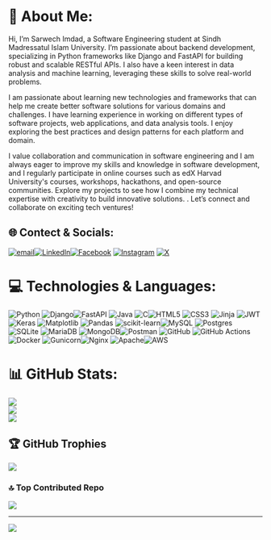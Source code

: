 # 💫 About Me:
Hi, I’m Sarwech Imdad, a Software Engineering student at Sindh Madressatul Islam University. I’m passionate about backend development, specializing in Python frameworks like Django and FastAPI for building robust and scalable RESTful APIs. I also have a keen interest in data analysis and machine learning, leveraging these skills to solve real-world problems.

I am passionate about learning new technologies and frameworks that can help me create better software solutions for various domains and challenges.
I have learning experience in working on different types of software projects, web applications, and data analysis tools. I enjoy exploring the best practices and design patterns for each platform and domain.

I value collaboration and communication in software engineering and I am always eager to improve my skills and knowledge in software development, and I regularly participate in online courses such as edX Harvad University's courses, workshops, hackathons, and open-source communities. Explore my projects to see how I combine my technical expertise with creativity to build innovative solutions.
. Let’s connect and collaborate on exciting tech ventures!


## 🌐 Contect & Socials:
[![email](https://img.shields.io/badge/Email-D14836?logo=gmail&logoColor=white)](mailto:sarwechabro@gmail.com)[![LinkedIn](https://img.shields.io/badge/LinkedIn-%230077B5.svg?logo=linkedin&logoColor=white)](https://linkedin.com/in/sarwech-imdad-2a311220a/)[![Facebook](https://img.shields.io/badge/Facebook-%231877F2.svg?logo=Facebook&logoColor=white)](https://facebook.com/sarwechabro.abro) [![Instagram](https://img.shields.io/badge/Instagram-%23E4405F.svg?logo=Instagram&logoColor=white)](https://instagram.com/sarwech_abro) [![X](https://img.shields.io/badge/X-black.svg?logo=X&logoColor=white)](https://x.com/SarwechAbro) 

# 💻 Technologies & Languages:
![Python](https://img.shields.io/badge/python-3670A0?style=for-the-badge&logo=python&logoColor=ffdd54) ![Django](https://img.shields.io/badge/django-%23092E20.svg?style=for-the-badge&logo=django&logoColor=white)![FastAPI](https://img.shields.io/badge/FastAPI-005571?style=for-the-badge&logo=fastapi) ![Java](https://img.shields.io/badge/java-%23ED8B00.svg?style=for-the-badge&logo=openjdk&logoColor=white) ![C](https://img.shields.io/badge/c-%2300599C.svg?style=for-the-badge&logo=c&logoColor=white)![HTML5](https://img.shields.io/badge/html5-%23E34F26.svg?style=for-the-badge&logo=html5&logoColor=white) ![CSS3](https://img.shields.io/badge/css3-%231572B6.svg?style=for-the-badge&logo=css3&logoColor=white) ![Jinja](https://img.shields.io/badge/jinja-white.svg?style=for-the-badge&logo=jinja&logoColor=black) ![JWT](https://img.shields.io/badge/JWT-black?style=for-the-badge&logo=JSON%20web%20tokens) ![Keras](https://img.shields.io/badge/Keras-%23D00000.svg?style=for-the-badge&logo=Keras&logoColor=white) ![Matplotlib](https://img.shields.io/badge/Matplotlib-%23ffffff.svg?style=for-the-badge&logo=Matplotlib&logoColor=black) ![Pandas](https://img.shields.io/badge/pandas-%23150458.svg?style=for-the-badge&logo=pandas&logoColor=white) ![scikit-learn](https://img.shields.io/badge/scikit--learn-%23F7931E.svg?style=for-the-badge&logo=scikit-learn&logoColor=white)![MySQL](https://img.shields.io/badge/mysql-4479A1.svg?style=for-the-badge&logo=mysql&logoColor=white) ![Postgres](https://img.shields.io/badge/postgres-%23316192.svg?style=for-the-badge&logo=postgresql&logoColor=white) ![SQLite](https://img.shields.io/badge/sqlite-%2307405e.svg?style=for-the-badge&logo=sqlite&logoColor=white) ![MariaDB](https://img.shields.io/badge/MariaDB-003545?style=for-the-badge&logo=mariadb&logoColor=white) ![MongoDB](https://img.shields.io/badge/MongoDB-%234ea94b.svg?style=for-the-badge&logo=mongodb&logoColor=white)![Postman](https://img.shields.io/badge/Postman-FF6C37?style=for-the-badge&logo=postman&logoColor=white)  ![GitHub](https://img.shields.io/badge/github-%23121011.svg?style=for-the-badge&logo=github&logoColor=white) ![GitHub Actions](https://img.shields.io/badge/github%20actions-%232671E5.svg?style=for-the-badge&logo=githubactions&logoColor=white) ![Docker](https://img.shields.io/badge/docker-%230db7ed.svg?style=for-the-badge&logo=docker&logoColor=white) ![Gunicorn](https://img.shields.io/badge/gunicorn-%298729.svg?style=for-the-badge&logo=gunicorn&logoColor=white)![Nginx](https://img.shields.io/badge/nginx-%23009639.svg?style=for-the-badge&logo=nginx&logoColor=white) ![Apache](https://img.shields.io/badge/apache-%23D42029.svg?style=for-the-badge&logo=apache&logoColor=white)![AWS](https://img.shields.io/badge/AWS-%23FF9900.svg?style=for-the-badge&logo=amazon-aws&logoColor=white)  
# 📊 GitHub Stats:
![](https://github-readme-stats.vercel.app/api?username=SarwechAbro&theme=react&hide_border=false&include_all_commits=true&count_private=false)<br/>
![](https://github-readme-streak-stats.herokuapp.com/?user=SarwechAbro&theme=react&hide_border=false)<br/>
![](https://github-readme-stats.vercel.app/api/top-langs/?username=SarwechAbro&theme=react&hide_border=false&include_all_commits=true&count_private=false&layout=compact)

## 🏆 GitHub Trophies
![](https://github-profile-trophy.vercel.app/?username=SarwechAbro&theme=radical&no-frame=false&no-bg=false&margin-w=4)

### 🔝 Top Contributed Repo
![](https://github-contributor-stats.vercel.app/api?username=SarwechAbro&limit=5&theme=gruvbox&combine_all_yearly_contributions=true)

---
[![](https://visitcount.itsvg.in/api?id=SarwechAbro&icon=0&color=0)](https://visitcount.itsvg.in)

